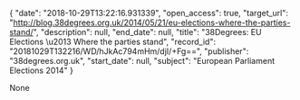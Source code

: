 {
  "date": "2018-10-29T13:22:16.931339", 
  "open_access": true, 
  "target_url": "http://blog.38degrees.org.uk/2014/05/21/eu-elections-where-the-parties-stand/", 
  "description": null, 
  "end_date": null, 
  "title": "38Degrees: EU Elections \u2013 Where the parties stand", 
  "record_id": "20181029T132216/WD/hJkAc794mHm/djI/+Fg==", 
  "publisher": "38degrees.org.uk", 
  "start_date": null, 
  "subject": "European Parliament Elections 2014"
}

None